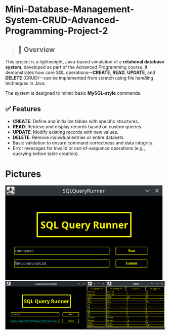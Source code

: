 # Mini-Database-Management-System-CRUD-Advanced-Programming-Project-2

> ## 📌 Overview

This project is a lightweight, Java-based simulation of a **relational database system**, developed as part of the Advanced Programming course. It demonstrates how core SQL operations—**CREATE**, **READ**, **UPDATE**, and **DELETE** (CRUD)—can be implemented from scratch using file handling techniques in Java.

The system is designed to mimic basic **MySQL-style** commands.

## ✅ Features

*  **CREATE**: Define and initialize tables with specific structures.
*  **READ**: Retrieve and display records based on custom queries.
*  **UPDATE**: Modify existing records with new values.
*  **DELETE**: Remove individual entries or entire datasets.
*  Basic validation to ensure command correctness and data integrity.
*  Error messages for invalid or out-of-sequence operations (e.g., querying before table creation).

# Pictures
![diagram](a1.png)
![diagram](a2.png)
